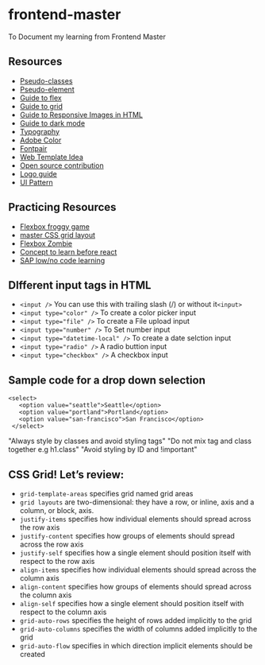 # frontend-master
To Document my learning from Frontend Master

## Resources 
*  [Pseudo-classes](https://css-tricks.com/pseudo-class-selectors/)
*  [Pseudo-element](https://css-tricks.com/almanac/selectors/a/after-and-before/)
*  [Guide to flex](https://css-tricks.com/snippets/css/a-guide-to-flexbox/)
*  [Guide to grid](https://css-tricks.com/snippets/css/complete-guide-grid/)
*  [Guide to  Responsive Images in HTML](https://css-tricks.com/a-guide-to-the-responsive-images-syntax-in-html/)
*  [Guide to dark mode](https://css-tricks.com/a-complete-guide-to-dark-mode-on-the-web/)
*  [Typography](https://drive.google.com/drive/u/0/folders/1p-nZVXjoWnAMT2mqsJ6090OH8WGQiAvQ?sort=13&direction=a)
*  [Adobe Color](https://color.adobe.com/explore)
*  [Fontpair](https://www.fontpair.co/)
*  [Web Template Idea](https://elements.envato.com/)
*  [Open source contribution](https://www.firsttimersonly.com/)
*  [Logo guide](https://design-style-guide.freecodecamp.org/)
*  [UI Pattern](https://ui-patterns.com/)

## Practicing Resources
* [Flexbox froggy game](https://flexboxfroggy.com/)
* [master CSS grid layout](https://gridcritters.com/)
* [Flexbox Zombie](https://mastery.games/post/flexboxzombies2/)
* [Concept to learn before react](https://www.freecodecamp.org/news/top-javascript-concepts-to-know-before-learning-react/)
* [SAP low/no code learning](https://learning.sap.com/learning-journey/utilize-low-code-no-code-applications-and-automations-for-citizen-developers)


## DIfferent input tags in HTML
 * ```<input />``` You can use this with trailing slash (/) or without it```<input>```
 * ```<input type="color" />``` To create a color picker input
 * ```<input type="file" />``` To create a File upload  input
 * ```<input type="number" />``` To Set number input
 * ```<input type="datetime-local" />``` To create a date selction input
 * ```<input type="radio" />```  A radio buttion input
 * ```<input type="checkbox" />``` A checkbox input
  
 ## Sample code for a drop down selection
 ```
 <select>
    <option value="seattle">Seattle</option>
    <option value="portland">Portland</option>
    <option value="san-francisco">San Francisco</option>
  </select>
  ```
  
  "Always style by classes and avoid styling tags"
  "Do not mix tag and class together e.g  h1.class"
  "Avoid styling by ID and !important"
  
 
## CSS Grid! Let’s review:

* `grid-template-areas` specifies grid named grid areas
* `grid layouts` are two-dimensional: they have a row, or inline, axis and a column, or block, axis.
* `justify-items` specifies how individual elements should spread across the row axis
* `justify-content` specifies how groups of elements should spread across the row axis
* `justify-self` specifies how a single element should position itself with respect to the row axis
* `align-items` specifies how individual elements should spread across the column axis
* `align-content` specifies how groups of elements should spread across the column axis
* `align-self` specifies how a single element should position itself with respect to the column axis
* `grid-auto-rows` specifies the height of rows added implicitly to the grid
* `grid-auto-columns` specifies the width of columns added implicitly to the grid
* `grid-auto-flow` specifies in which direction implicit elements should be created
